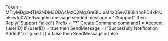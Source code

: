 Token = MTIyMDgxMTM2NDM3ODA4MzQ2Mg.GreBIU.uM4x0SevZ80k44oPD4xPrUnFcwfg0WmRwuge5c
message.sended
message = "?Support" then
Reply("Support Failed")
Prefix = "?"
Create Command
command1 = Account {userID}
if {userID} = true then
SendMessage = ("Succesfully Notification Added!")
if {userID} = false then
SendMessage = false
